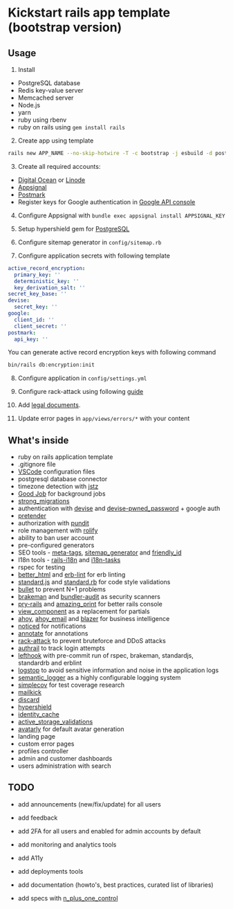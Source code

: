 # Kickstart rails app template (bootstrap version)

## Usage

1. Install 
- PostgreSQL database
- Redis key-value server
- Memcached server
- Node.js
- yarn
- ruby using rbenv
- ruby on rails using `gem install rails`

2. Create app using template

```bash
rails new APP_NAME --no-skip-hotwire -T -c bootstrap -j esbuild -d postgresql -m https://raw.githubusercontent.com/alec-c4/ks-rails-bootstrap/master/template.rb
```

3. Create all required accounts:

- [Digital Ocean](https://m.do.co/c/cfc852e7f0e6) or [Linode](https://www.linode.com/?r=163287613c0644b17ccd5aad43f40bdf9b0b0e2f)
- [Appsignal](https://appsignal.com/r/53a0242a45)
- [Postmark](https://postmarkapp.com)
- Register keys for Google authentication in [Google API console](https://console.cloud.google.com/apis/)

4. Configure Appsignal with `bundle exec appsignal install APPSIGNAL_KEY`

5. Setup hypershield gem for [PostgreSQL](https://github.com/ankane/hypershield#postgres)

6. Configure sitemap generator in `config/sitemap.rb`

7. Configure application secrets with following template

```yaml
active_record_encryption:
  primary_key: ''
  deterministic_key: ''
  key_derivation_salt: ''
secret_key_base: ''
devise:
  secret_key: ''
google:
  client_id: ''
  client_secret: ''
postmark:
  api_key: ''
```

You can generate active record encryption keys with following command

```bash
bin/rails db:encryption:init
```

8. Configure application in  `config/settings.yml`

9. Configure rack-attack using following [guide](https://expeditedsecurity.com/blog/ultimate-guide-to-rack-attack/)

10. Add [legal documents](https://github.com/ankane/awesome-legal).

11. Update error pages in `app/views/errors/*` with your content 

## What's inside

- ruby on rails application template 
- .gitignore file
- [VSCode](https://code.visualstudio.com/) configuration files
- postgresql database connector
- timezone detection with [jstz](https://github.com/iansinnott/jstz)
- [Good Job](https://github.com/bensheldon/good_job) for background jobs
- [strong_migrations](https://github.com/ankane/strong_migrations)
- authentication with [devise](https://github.com/heartcombo/devise) and [devise-pwned_password](https://github.com/michaelbanfield/devise-pwned_password) + google auth
- [pretender](https://github.com/ankane/pretender)
- authorization with [pundit](https://github.com/varvet/pundit)
- role management with [rolify](https://github.com/RolifyCommunity/rolify)
- ability to ban user account
- pre-configured generators
- SEO tools - [meta-tags](https://github.com/kpumuk/meta-tags), [sitemap_generator](http://github.com/kjvarga/sitemap_generator) and [friendly_id](https://github.com/norman/friendly_id)
- I18n tools - [rails-i18n](http://github.com/svenfuchs/rails-i18n) and [i18n-tasks](https://github.com/glebm/i18n-tasks)
- rspec for testing
- [better_html](https://github.com/Shopify/better-html) and [erb-lint](https://github.com/Shopify/erb-lint) for erb linting
- [standard.js](https://standardjs.com) and [standard.rb](https://github.com/testdouble/standard) for code style validations
- [bullet](https://github.com/flyerhzm/bullet) to prevent N+1 problems
- [brakeman](https://github.com/presidentbeef/brakeman) and [bundler-audit](https://github.com/postmodern/bundler-audit) as security scanners
- [pry-rails](https://github.com/rweng/pry-rails) and [amazing_print](https://github.com/amazing-print/amazing_print) for better rails console
- [view_component](https://viewcomponent.org/) as a replacement for partials
- [ahoy](https://github.com/ankane/ahoy), [ahoy_email](https://github.com/ankane/ahoy_email) and [blazer](https://github.com/ankane/blazer) for business intelligence
- [noticed](https://github.com/excid3/noticed) for notifications
- [annotate](https://github.com/ctran/annotate_models) for annotations
- [rack-attack](https://github.com/rack/rack-attack) to prevent bruteforce and DDoS attacks 
- [authrail](https://github.com/ankane/authtrail) to track login attempts
- [lefthook](https://github.com/evilmartians/lefthook) with pre-commit run of rspec, brakeman, standardjs, standardrb and erblint
- [logstop](https://github.com/ankane/logstop) to avoid sensitive information and noise in the application logs
- [semantic_logger](https://github.com/reidmorrison/semantic_logger) as a highly configurable logging system
- [simplecov](https://github.com/simplecov-ruby/simplecov) for test coverage research
- [mailkick](https://github.com/ankane/mailkick)
- [discard](https://github.com/jhawthorn/discard)
- [hypershield](https://github.com/ankane/hypershield)
- [identity_cache](https://github.com/Shopify/identity_cache)
- [active_storage_validations](https://github.com/igorkasyanchuk/active_storage_validations)
- [avatarly](https://github.com/lucek/avatarly) for default avatar generation
- landing page
- custom error pages
- profiles controller
- admin and customer dashboards
- users administration with search

## TODO

- add announcements (new/fix/update) for all users
- add feedback
- add 2FA for all users and enabled for admin accounts by default
- add monitoring and analytics tools
- add A11y
- add deployments tools
- add documentation (howto's, best practices, curated list of libraries)

- add specs with [n_plus_one_control](https://github.com/palkan/n_plus_one_control)